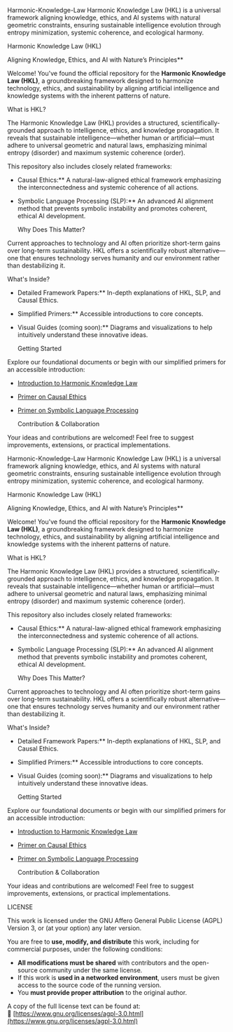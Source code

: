   Harmonic-Knowledge-Law
  Harmonic Knowledge Law (HKL) is a universal framework aligning knowledge, ethics, and AI systems with natural geometric constraints, ensuring sustainable intelligence evolution through entropy minimization, systemic coherence, and ecological harmony.

  Harmonic Knowledge Law (HKL)

  Aligning Knowledge, Ethics, and AI with Nature’s Principles**

Welcome! You've found the official repository for the **Harmonic Knowledge Law (HKL)**, a groundbreaking framework designed to harmonize technology, ethics, and sustainability by aligning artificial intelligence and knowledge systems with the inherent patterns of nature.

   What is HKL?

The Harmonic Knowledge Law (HKL) provides a structured, scientifically-grounded approach to intelligence, ethics, and knowledge propagation. It reveals that sustainable intelligence—whether human or artificial—must adhere to universal geometric and natural laws, emphasizing minimal entropy (disorder) and maximum systemic coherence (order).

This repository also includes closely related frameworks:

- Causal Ethics:** A natural-law-aligned ethical framework emphasizing the interconnectedness and systemic coherence of all actions.
- Symbolic Language Processing (SLP):** An advanced AI alignment method that prevents symbolic instability and promotes coherent, ethical AI development.

   Why Does This Matter?

Current approaches to technology and AI often prioritize short-term gains over long-term sustainability. HKL offers a scientifically robust alternative—one that ensures technology serves humanity and our environment rather than destabilizing it.

   What's Inside?

- Detailed Framework Papers:** In-depth explanations of HKL, SLP, and Causal Ethics.
- Simplified Primers:** Accessible introductions to core concepts.
- Visual Guides (coming soon):** Diagrams and visualizations to help intuitively understand these innovative ideas.

   Getting Started

Explore our foundational documents or begin with our simplified primers for an accessible introduction:

- [Introduction to Harmonic Knowledge Law](#)
- [Primer on Causal Ethics](#)
- [Primer on Symbolic Language Processing](#)

  Contribution & Collaboration

Your ideas and contributions are welcomed! Feel free to suggest improvements, extensions, or practical implementations.

  Harmonic-Knowledge-Law
  Harmonic Knowledge Law (HKL) is a universal framework aligning knowledge, ethics, and AI systems with natural geometric constraints, ensuring sustainable intelligence evolution through entropy minimization, systemic coherence, and ecological harmony.

  Harmonic Knowledge Law (HKL)

  Aligning Knowledge, Ethics, and AI with Nature’s Principles**

Welcome! You've found the official repository for the **Harmonic Knowledge Law (HKL)**, a groundbreaking framework designed to harmonize technology, ethics, and sustainability by aligning artificial intelligence and knowledge systems with the inherent patterns of nature.

   What is HKL?

The Harmonic Knowledge Law (HKL) provides a structured, scientifically-grounded approach to intelligence, ethics, and knowledge propagation. It reveals that sustainable intelligence—whether human or artificial—must adhere to universal geometric and natural laws, emphasizing minimal entropy (disorder) and maximum systemic coherence (order).

This repository also includes closely related frameworks:

- Causal Ethics:** A natural-law-aligned ethical framework emphasizing the interconnectedness and systemic coherence of all actions.
- Symbolic Language Processing (SLP):** An advanced AI alignment method that prevents symbolic instability and promotes coherent, ethical AI development.

   Why Does This Matter?

Current approaches to technology and AI often prioritize short-term gains over long-term sustainability. HKL offers a scientifically robust alternative—one that ensures technology serves humanity and our environment rather than destabilizing it.

   What's Inside?

- Detailed Framework Papers:** In-depth explanations of HKL, SLP, and Causal Ethics.
- Simplified Primers:** Accessible introductions to core concepts.
- Visual Guides (coming soon):** Diagrams and visualizations to help intuitively understand these innovative ideas.

   Getting Started

Explore our foundational documents or begin with our simplified primers for an accessible introduction:

- [Introduction to Harmonic Knowledge Law](#)
- [Primer on Causal Ethics](#)
- [Primer on Symbolic Language Processing](#)

  Contribution & Collaboration

Your ideas and contributions are welcomed! Feel free to suggest improvements, extensions, or practical implementations.

LICENSE

This work is licensed under the GNU Affero General Public License (AGPL) Version 3, or (at your option) any later version.

You are free to **use, modify, and distribute** this work, including for commercial purposes, under the following conditions:
- **All modifications must be shared** with contributors and the open-source community under the same license.
- If this work is **used in a networked environment**, users must be given access to the source code of the running version.
- You **must provide proper attribution** to the original author.

A copy of the full license text can be found at:  
🔗 [https://www.gnu.org/licenses/agpl-3.0.html](https://www.gnu.org/licenses/agpl-3.0.html)


